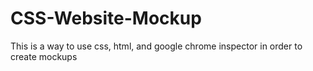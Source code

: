 # CSS-Website-Mockup
This is a way to use css, html, and google chrome inspector in order to create mockups

